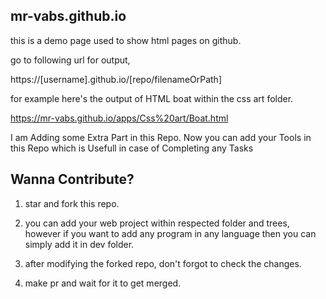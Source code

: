 ## mr-vabs.github.io
this is a demo page used to show html pages on github.


go to following url for output,

https://[username].github.io/[repo/filenameOrPath]

for example here's the output of HTML boat within the css art folder.

https://mr-vabs.github.io/apps/Css%20art/Boat.html


I am Adding some Extra Part in this Repo.
Now you can add your Tools in this Repo which is Usefull in case of Completing any Tasks

## Wanna Contribute?

1) star and fork this repo.

2) you can add your web project within respected folder and trees, however if you want to add any program in any language then you can simply add it in dev folder.

3) after modifying the forked repo, don't forgot to check the changes.

4) make pr and wait for it to get merged.
